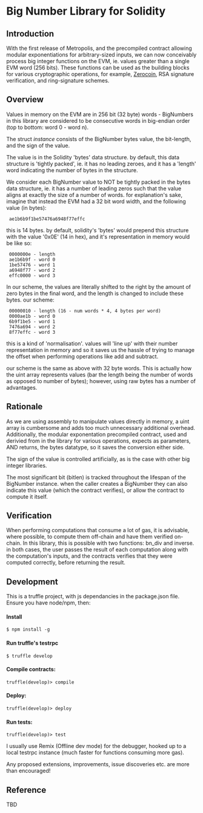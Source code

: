 ﻿# Big Number Library for Solidity

## Introduction

With the first release of Metropolis, and the precompiled contract allowing modular exponentiations for arbitrary-sized inputs,  we can now conceivably process big integer functions on the EVM, ie. values greater than a single EVM word (256 bits). These functions can be used as the building blocks for various cryptographic operations, for example, [Zerocoin](http://zerocoin.org/media/pdf/ZerocoinOakland.pdf), RSA signature verification, and ring-signature schemes.

## Overview
Values in memory on the EVM are in 256 bit (32 byte) words - BigNumbers in this library are considered to be consecutive words in big-endian order (top to bottom: word 0 - word n).

The struct *instance* consists of the BigNumber bytes value, the bit-length, and the sign of the value.

The value is in the Solidity 'bytes' data structure. by default, this data structure is 'tightly packed', ie. it has no leading zeroes, and it has a 'length' word indicating the number of bytes in the structure.

We consider each BigNumber value to NOT be tightly packed in the bytes data structure, ie. it has a number of leading zeros such that the value aligns at exactly the size of a number of words.
for explanation's sake, imagine that instead the EVM had a 32 bit word width, and the following value (in bytes):

     ae1b6b9f1be57476a6948f77effc

this is 14 bytes. by default, solidity's 'bytes' would prepend this structure with the value '0x0E' (14 in hex), and it's representation in memory would be like so:

     0000000e - length
     ae1b6b9f - word 0
     1be57476 - word 1
     a6948f77 - word 2
     effc0000 - word 3

In our scheme, the values are literally shifted to the right by the amount of zero bytes in the final word, and the length is changed to include these bytes.
     our scheme:

     00000010 - length (16 - num words * 4, 4 bytes per word)
     0000ae1b - word 0
     6b9f1be5 - word 1
     7476a694 - word 2
     8f77effc - word 3

this is a kind of 'normalisation'. values will 'line up' with their number representation in memory and so it saves us the hassle of trying to manage the offset when performing operations like add and subtract.

our scheme is the same as above with 32 byte words. This is actually how the uint array represents values (bar the length being the number of words as opposed to number of bytes); however, using raw bytes has a number of advantages.

## Rationale
As we are using assembly to manipulate values directly in memory, a uint array is cumbersome and adds too much unnecessary additional overhead.
     Additionally, the modular exponentation precompiled contract, used and derivied from in the library for various operations, expects as parameters, AND returns, the bytes datatype, so it saves the conversion either side.

The sign of the value is controlled artificially, as is the case with other big integer libraries.

 The most significant bit (bitlen) is tracked throughout the lifespan of the BigNumber instance. when the caller creates a BigNumber they can also indicate this value (which the contract verifies), or allow the contract to compute it itself.


## Verification
When performing computations that consume a lot of gas, it is advisable, where possible, to compute them off-chain and have them verified on-chain. In this library, this is possible with two functions: bn_div and inverse. in both cases, the user passes the result of each computation along with the computation's inputs, and the contracts verifies that they were computed correctly, before returning the result.

## Development

This is a truffle project, with js dependancies in the package.json file.
Ensure you have node/npm, then:

#### Install
```
$ npm install -g
```

#### Run truffle's testrpc
```
$ truffle develop
```

#### Compile contracts:
```
truffle(develop)> compile 
```

#### Deploy:
```
truffle(develop)> deploy 
```

#### Run tests:
```
truffle(develop)> test 
```

I usually use Remix (Offline dev mode) for the debugger, hooked up to a local testrpc instance (much faster for functions consuming more gas).

Any proposed extensions, improvements, issue discoveries etc. are more than encouraged!

## Reference

TBD



